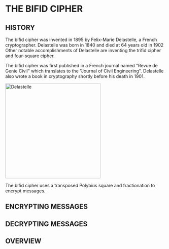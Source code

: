 # THE BIFID CIPHER

## HISTORY

The bifid cipher was invented in 1895 by Felix-Marie Delastelle, a French cryptographer.
Delastelle was born in 1840 and died at 64 years old in 1902
Other notable accomplishments of Delastelle are inventing the trifid cipher and four-square cipher.

The bifid cipher was first published in a French journal named "Revue de Genie Civil" which translates to the "Journal of Civil Engineering".
Delastelle also wrote a book in cryptography shortly before his death in 1901.

<img class="img-fluid" src="https://miro.medium.com/v2/resize:fit:254/1*sZamlaesGrM5m4Arr7_FNw.jpeg" alt="Delastelle" height="300px">

The bifid cipher uses a transposed Polybius square and fractionation to encrypt messages.

## ENCRYPTING  MESSAGES


## DECRYPTING MESSAGES


## OVERVIEW
